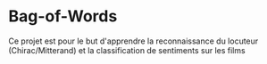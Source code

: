 # Bag-of-Words
Ce projet est pour le but d'apprendre la reconnaissance du locuteur (Chirac/Mitterand) et la classification de sentiments sur les films
